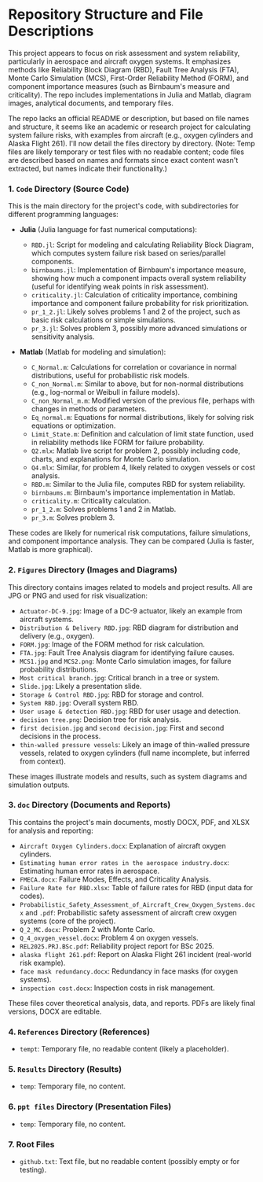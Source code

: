 # Repository Structure and File Descriptions

This project appears to focus on risk assessment and system reliability, particularly in aerospace and aircraft oxygen systems. It emphasizes methods like Reliability Block Diagram (RBD), Fault Tree Analysis (FTA), Monte Carlo Simulation (MCS), First-Order Reliability Method (FORM), and component importance measures (such as Birnbaum's measure and criticality). The repo includes implementations in Julia and Matlab, diagram images, analytical documents, and temporary files.

The repo lacks an official README or description, but based on file names and structure, it seems like an academic or research project for calculating system failure risks, with examples from aircraft (e.g., oxygen cylinders and Alaska Flight 261). I'll now detail the files directory by directory. (Note: Temp files are likely temporary or test files with no readable content; code files are described based on names and formats since exact content wasn't extracted, but names indicate their functionality.)

### 1. `Code` Directory (Source Code)
This is the main directory for the project's code, with subdirectories for different programming languages:

- **Julia** (Julia language for fast numerical computations):
  - `RBD.jl`: Script for modeling and calculating Reliability Block Diagram, which computes system failure risk based on series/parallel components.
  - `birnbaums.jl`: Implementation of Birnbaum's importance measure, showing how much a component impacts overall system reliability (useful for identifying weak points in risk assessment).
  - `criticality.jl`: Calculation of criticality importance, combining importance and component failure probability for risk prioritization.
  - `pr_1_2.jl`: Likely solves problems 1 and 2 of the project, such as basic risk calculations or simple simulations.
  - `pr_3.jl`: Solves problem 3, possibly more advanced simulations or sensitivity analysis.

- **Matlab** (Matlab for modeling and simulation):
  - `C_Normal.m`: Calculations for correlation or covariance in normal distributions, useful for probabilistic risk models.
  - `C_non_Normal.m`: Similar to above, but for non-normal distributions (e.g., log-normal or Weibull in failure models).
  - `C_non_Normal_m.m`: Modified version of the previous file, perhaps with changes in methods or parameters.
  - `Eq_normal.m`: Equations for normal distributions, likely for solving risk equations or optimization.
  - `Limit_State.m`: Definition and calculation of limit state function, used in reliability methods like FORM for failure probability.
  - `Q2.mlx`: Matlab live script for problem 2, possibly including code, charts, and explanations for Monte Carlo simulation.
  - `Q4.mlx`: Similar, for problem 4, likely related to oxygen vessels or cost analysis.
  - `RBD.m`: Similar to the Julia file, computes RBD for system reliability.
  - `birnbaums.m`: Birnbaum's importance implementation in Matlab.
  - `criticality.m`: Criticality calculation.
  - `pr_1_2.m`: Solves problems 1 and 2 in Matlab.
  - `pr_3.m`: Solves problem 3.

These codes are likely for numerical risk computations, failure simulations, and component importance analysis. They can be compared (Julia is faster, Matlab is more graphical).

### 2. `Figures` Directory (Images and Diagrams)
This directory contains images related to models and project results. All are JPG or PNG and used for risk visualization:

- `Actuator-DC-9.jpg`: Image of a DC-9 actuator, likely an example from aircraft systems.
- `Distribution & Delivery RBD.jpg`: RBD diagram for distribution and delivery (e.g., oxygen).
- `FORM.jpg`: Image of the FORM method for risk calculation.
- `FTA.jpg`: Fault Tree Analysis diagram for identifying failure causes.
- `MCS1.jpg` and `MCS2.png`: Monte Carlo simulation images, for failure probability distributions.
- `Most critical branch.jpg`: Critical branch in a tree or system.
- `Slide.jpg`: Likely a presentation slide.
- `Storage & Control RBD.jpg`: RBD for storage and control.
- `System RBD.jpg`: Overall system RBD.
- `User usage & detection RBD.jpg`: RBD for user usage and detection.
- `decision tree.png`: Decision tree for risk analysis.
- `first decision.jpg` and `second decision.jpg`: First and second decisions in the process.
- `thin-walled pressure vessels`: Likely an image of thin-walled pressure vessels, related to oxygen cylinders (full name incomplete, but inferred from context).

These images illustrate models and results, such as system diagrams and simulation outputs.

### 3. `doc` Directory (Documents and Reports)
This contains the project's main documents, mostly DOCX, PDF, and XLSX for analysis and reporting:

- `Aircraft Oxygen Cylinders.docx`: Explanation of aircraft oxygen cylinders.
- `Estimating human error rates in the aerospace industry.docx`: Estimating human error rates in aerospace.
- `FMECA.docx`: Failure Modes, Effects, and Criticality Analysis.
- `Failure Rate for RBD.xlsx`: Table of failure rates for RBD (input data for codes).
- `Probabilistic_Safety_Assessment_of_Aircraft_Crew_Oxygen_Systems.docx` and `.pdf`: Probabilistic safety assessment of aircraft crew oxygen systems (core of the project).
- `Q_2_MC.docx`: Problem 2 with Monte Carlo.
- `Q_4_oxygen_vessel.docx`: Problem 4 on oxygen vessels.
- `REL2025.PRJ.BSc.pdf`: Reliability project report for BSc 2025.
- `alaska flight 261.pdf`: Report on Alaska Flight 261 incident (real-world risk example).
- `face mask redundancy.docx`: Redundancy in face masks (for oxygen systems).
- `inspection cost.docx`: Inspection costs in risk management.

These files cover theoretical analysis, data, and reports. PDFs are likely final versions, DOCX are editable.

### 4. `References` Directory (References)
- `tempt`: Temporary file, no readable content (likely a placeholder).

### 5. `Results` Directory (Results)
- `temp`: Temporary file, no content.

### 6. `ppt files` Directory (Presentation Files)
- `temp`: Temporary file, no content.

### 7. Root Files
- `github.txt`: Text file, but no readable content (possibly empty or for testing).
